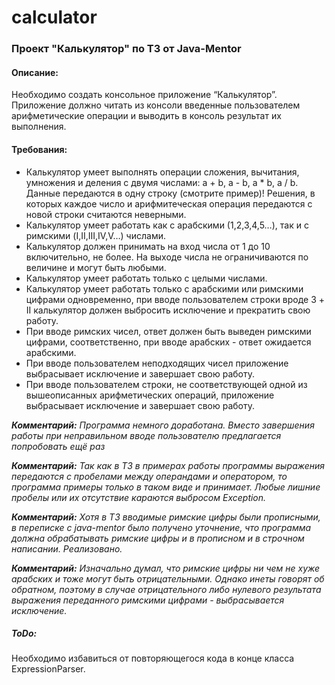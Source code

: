 # calculator
### Проект "Калькулятор" по ТЗ от Java-Mentor

#### Описание:
Необходимо создать консольное приложение “Калькулятор”. Приложение должно читать из консоли введенные пользователем
арифметические операции и выводить в консоль результат их выполнения.

#### Требования:
* Калькулятор умеет выполнять операции сложения, вычитания, умножения и деления с двумя числами: a + b, a - b, a * b, a / b. Данные передаются в одну строку (смотрите пример)! Решения, в которых каждое число и арифмитеческая операция передаются с новой строки считаются неверными.
* Калькулятор умеет работать как с арабскими (1,2,3,4,5…), так и с римскими (I,II,III,IV,V…) числами.
* Калькулятор должен принимать на вход числа от 1 до 10 включительно, не более. На выходе числа не ограничиваются по величине и могут быть любыми.
* Калькулятор умеет работать только с целыми числами.
* Калькулятор умеет работать только с арабскими или римскими цифрами одновременно, при вводе пользователем строки вроде 3 + II калькулятор должен выбросить исключение и прекратить свою работу.
* При вводе римских чисел, ответ должен быть выведен римскими цифрами, соответственно, при вводе арабских - ответ ожидается арабскими.
* При вводе пользователем неподходящих чисел приложение выбрасывает исключение и завершает свою работу.
* При вводе пользователем строки, не соответствующей одной из вышеописанных арифметических операций, приложение выбрасывает исключение и завершает свою работу.

***Комментарий:*** *Программа немного доработана. Вместо завершения работы при неправильном вводе пользователю предлагается попробовать ещё раз*

***Комментарий:*** *Так как в ТЗ в примерах работы программы выражения передаются с пробелами между операндами и оператором, то программа примеры только в таком виде и принимает. Любые лишние пробелы или их отсутствие караются выбросом Exception.*

***Комментарий:*** *Хотя в ТЗ вводимые римские цифры были прописными, в переписке с java-mentor было получено уточнение, что программа должна обрабатывать римские цифры и в прописном и в строчном написании. Реализовано.*

***Комментарий:*** *Изначально думал, что римские цифры ни чем не хуже арабских и тоже могут быть отрицательными. Однако инеты говорят об обратном, поэтому в случае отрицательного либо нулевого результата выражения переданного римскими цифрами - выбрасывается исключение.*

##### ToDo:
Необходимо избавиться от повторяющегося кода в конце класса ExpressionParser.

